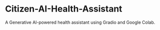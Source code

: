 # Citizen-AI-Health-Assistant
A Generative AI-powered health assistant using Gradio and Google Colab.
